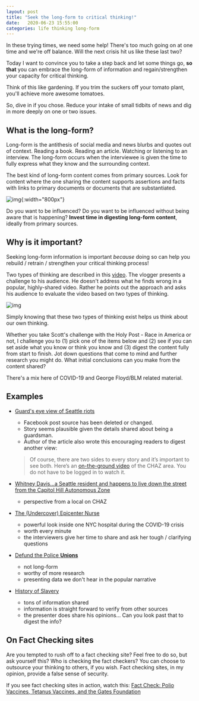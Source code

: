 ```yaml
---
layout: post
title: "Seek the long-form to critical thinking!"
date:   2020-06-23 15:55:00
categories: life thinking long-form
---
```


In these trying times, we need some help!  There's too much going on at one time and we're off balance.  Will the next crisis hit us like these last two?

Today I want to convince you to take a step back and let some things go, **so that** you can embrace the long-form of information and regain/strengthen your capacity for critical thinking.

Think of this like gardening.  If you trim the suckers off your tomato plant, you'll achieve more awesome tomatoes.  

So, dive in if you chose.  Reduce your intake of small tidbits of news and dig in more deeply on one or two issues.

## What is the long-form?

Long-form is the antithesis of social media and news blurbs and quotes out of context.  Reading a book.  Reading an article.  Watching or listening to an interview.  The long-form occurs when the interviewee is given the time to fully express what they know and the surrounding context.  

The best kind of long-form content comes from primary sources.  Look for content where the one sharing the content supports assertions and facts with links to primary documents or documents that are substantiated.

![img](https://www.businessblogshub.com/wp-content/uploads/2019/03/restaurant.jpeg){:width="800px"}

Do you want to be influenced?  Do you want to be influenced without being aware that is happening?  **Invest time in digesting long-form content**, ideally from primary sources.  

## Why is it important?

Seeking long-form information is important _because_ doing so can help you rebuild / retrain / strengthen your critical thinking process!

Two types of thinking are described in this [video](https://www.facebook.com/DelawareBible/videos/3335533919813759/?vh=e&d=n).  The vlogger presents a challenge to his audience.  He doesn't address what he finds wrong in a popular, highly-shared video.  Rather he points out the approach and asks his audience to evaluate the video based on two types of thinking.

![img](https://64wns2x8iid30oee92to0f91-wpengine.netdna-ssl.com/wp-content/uploads/2011/05/topdown3.png)

Simply knowing that these two types of thinking exist helps us think about our own thinking.

Whether you take Scott's challenge with the Holy Post - Race in America or not, I challenge you to (1) pick one of the items below and (2) see if you can set aside what you know or think you know and (3) digest the content fully from start to finish.  Jot down questions that come to mind and further research you might do.  What initial conclusions can you make from the content shared?

There's a mix here of COVID-19 and George Floyd/BLM related material.

## Examples

- [Guard's eye view of Seattle riots](https://www.theorganicprepper.com/truth-seattle-riot/)  
	- Facebook post source has been deleted or changed.
	- Story seems plausible given the details shared about being a guardsman.
	- Author of the article also wrote this encouraging readers to digest another view:

	> Of course, there are two sides to every story and it’s important to see both. Here’s an [on-the-ground video](https://www.facebook.com/tracy.klinkroth/videos/10158529888828454/?hc_location=ufi) of the CHAZ area. You do not have to be logged in to watch it.

- [Whitney Davis...a Seattle resident and happens to live down the street from the Capitol Hill Autonomous Zone](https://overcast.fm/+ViVNWpUV0/1:13:30)
	- perspective from a local on CHAZ

- [The (Undercover) Epicenter Nurse](https://youtu.be/UIDsKdeFOmQ)
	- powerful look inside one NYC hospital during the COVID-19 crisis 
	- worth every minute
	- the interviewers give her time to share and ask her tough / clarifying questions

- [Defund the Police **Unions**](https://www.youtube.com/watch?v=S23DiBIHw1g)
   - not long-form
   - worthy of more research
   - presenting data we don't hear in the popular narrative

- [History of Slavery](https://youtu.be/31E1gHowYcA)
	- tons of information shared
	- information is straight forward to verify from other sources
	- the presenter does share his opinions...  Can you look past that to digest the info?

## On Fact Checking sites

Are you tempted to rush off to a fact checking site?  Feel free to do so, but ask yourself this?  Who is checking the fact checkers?  You can choose to outsource your thinking to others, if you wish.  Fact checking sites, in my opinion, provide a false sense of security.  

If you see fact checking sites in action, watch this:  [Fact Check: Polio Vaccines, Tetanus Vaccines, and the Gates Foundation](https://youtu.be/HaHuTNh8fAo)
